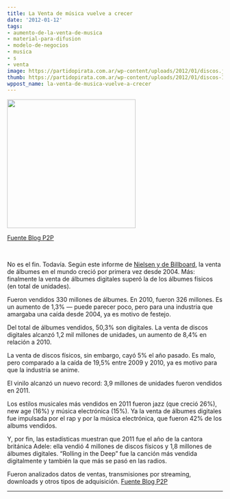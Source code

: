 ```yaml
---
title: La Venta de música vuelve a crecer
date: '2012-01-12'
tags:
- aumento-de-la-venta-de-musica
- material-para-difusion
- modelo-de-negocios
- musica
- s
- venta
image: https://partidopirata.com.ar/wp-content/uploads/2012/01/discos.jpg
thumb: https://partidopirata.com.ar/wp-content/uploads/2012/01/discos-150x150.jpg
wppost_name: la-venta-de-musica-vuelve-a-crecer
---
```


<a href="https://partidopirata.com.ar/wp-content/uploads/2012/01/discos.jpg"><img class="aligncenter size-full wp-image-2802" title="discos" src="https://partidopirata.com.ar/wp-content/uploads/2012/01/discos.jpg" alt="" width="300" height="300" /></a>

<a href="http://blogs.estadao.com.br/p2p/2012/01/10/venda-de-musicas-volta-a-crescer/" target="_blank">Fuente Blog P2P</a>

&nbsp;

No es el fin. Todavía. Según este informe de <a href="http://www.marketwatch.com/story/the-nielsen-company-billboards-2011-music-industry-report-2012-01-05" target="_blank">Nielsen y de Billboard</a>, la venta de álbumes en el mundo creció por primera vez desde 2004. Más: finalmente la venta de álbumes digitales superó la de los álbumes físicos (en total de unidades).

Fueron vendidos 330 millones de álbumes. En 2010, fueron 326 millones. Es un aumento de 1,3% — puede parecer poco, pero para una industria que amargaba una caída desde 2004, ya es motivo de festejo.

Del total de álbumes vendidos, 50,3% son digitales. La venta de discos digitales alcanzó 1,2 mil millones de unidades, un aumento de 8,4% en relación a 2010.

La venta de discos físicos, sin embargo, cayó 5% el año pasado. Es malo, pero comparado a la caída de 19,5% entre 2009 y 2010, ya es motivo para que la industria se anime.

El vinilo alcanzó un nuevo record: 3,9 millones de unidades fueron vendidos en 2011.

Los estilos musicales más vendidos en 2011 fueron jazz (que creció 26%), new age (16%) y música electrónica (15%). Ya la venta de álbumes digitales fue impulsada por el rap y por la música electrónica, que fueron 42% de los albums vendidos.

Y, por fin, las estadísticas muestran que 2011 fue el año de la cantora británica Adele: ella vendió 4 millones de discos físicos y 1,8 millones de álbumes digitales. “Rolling in the Deep” fue la canción más vendida digitalmente y también la que más se pasó en las radios.

Fueron analizados datos de ventas, transmisiones por streaming, downloads y otros tipos de adquisición.
<a href="http://blogs.estadao.com.br/p2p/2012/01/10/venda-de-musicas-volta-a-crescer/" target="_blank">Fuente Blog P2P</a>

<hr />
